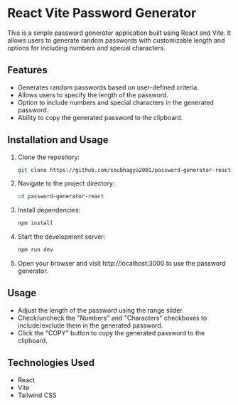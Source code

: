 # React Vite Password Generator

This is a simple password generator application built using React and Vite. It allows users to generate random passwords with customizable length and options for including numbers and special characters.

## Features

- Generates random passwords based on user-defined criteria.
- Allows users to specify the length of the password.
- Option to include numbers and special characters in the generated password.
- Ability to copy the generated password to the clipboard.

## Installation and Usage

1. Clone the repository:

   ```bash
   git clone https://github.com/soubhagya2001/password-generator-react.git

2. Navigate to the project directory:
    ```bash
    cd password-generator-react

3. Install dependencies:
    ```bash
    npm install

4. Start the development server:
    ```bash
    npm run dev

5. Open your browser and visit http://localhost:3000 to use the password generator.

## Usage
* Adjust the length of the password using the range slider.
* Check/uncheck the "Numbers" and "Characters" checkboxes to include/exclude them in the generated password.
* Click the "COPY" button to copy the generated password to the clipboard.

## Technologies Used
* React
* Vite
* Tailwind CSS